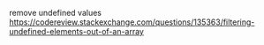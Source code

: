 remove undefined values
https://codereview.stackexchange.com/questions/135363/filtering-undefined-elements-out-of-an-array
